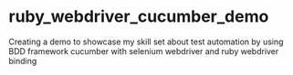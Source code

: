 # ruby_webdriver_cucumber_demo
Creating a demo to showcase my skill set about test automation by using BDD framework cucumber with selenium webdriver and ruby webdriver binding

